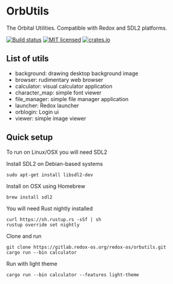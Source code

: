 # OrbUtils
The Orbital Utilities. Compatible with Redox and SDL2 platforms.

[![Build status](https://gitlab.redox-os.org/redox-os/orbutils/badges/master/build.svg)](https://gitlab.redox-os.org/redox-os/orbutils/pipelines)
[![MIT licensed](https://img.shields.io/badge/license-MIT-blue.svg)](./LICENSE)
[![crates.io](https://img.shields.io/badge/crates.io-v0.1.10-orange.svg)](https://crates.io/crates/orbtk)

## List of utils

* background: drawing desktop background image
* browser: rudimentary web browser
* calculator: visual calculator application
* character_map: simple font viewer
* file_manager: simple file manager application
* launcher: Redox launcher
* orblogin: Login ui
* viewer: simple image viewer

## Quick setup

To run on Linux/OSX you will need SDL2

Install SDL2 on Debian-based systems
```
sudo apt-get install libsdl2-dev
```

Install on OSX using Homebrew
```
brew install sdl2
```

You will need Rust nightly installed
```
curl https://sh.rustup.rs -sSf | sh
rustup override set nightly
```

Clone and run
```
git clone https://gitlab.redox-os.org/redox-os/orbutils.git
cargo run --bin calculator
```

Run with light theme
```
cargo run --bin calculator --features light-theme
```
